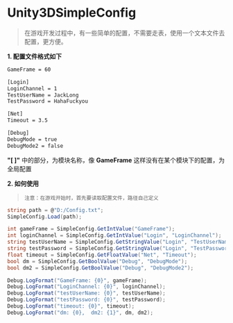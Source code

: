 # Unity3DSimpleConfig
> 在游戏开发过程中，有一些简单的配置，不需要走表，使用一个文本文件去配置，更方便。

**1. 配置文件格式如下**

```txt
GameFrame = 60

[Login]
LoginChannel = 1
TestUserName = JackLong
TestPassword = HahaFuckyou

[Net]
Timeout = 3.5

[Debug]
DebugMode = true
DebugMode2 = false
```

**"[ ]"** 中的部分，为模块名称，像 **GameFrame** 这样没有在某个模块下的配置，为全局配置



**2. 如何使用**

> `注意：在游戏开始时，首先要读取配置文件，路径自己定义`

```csharp
string path = @"D:/Config.txt";
SimpleConfig.Load(path);

int gameFrame = SimpleConfig.GetIntValue("GameFrame");
int loginChannel = SimpleConfig.GetIntValue("Login", "LoginChannel");
string testUserName = SimpleConfig.GetStringValue("Login", "TestUserName");
string testPassword = SimpleConfig.GetStringValue("Login", "TestPassword");
float timeout = SimpleConfig.GetFloatValue("Net", "Timeout");
bool dm = SimpleConfig.GetBoolValue("Debug", "DebugMode");
bool dm2 = SimpleConfig.GetBoolValue("Debug", "DebugMode2");

Debug.LogFormat("GameFrame: {0}", gameFrame);
Debug.LogFormat("LoginChannel: {0}", loginChannel);
Debug.LogFormat("testUserName: {0}", testUserName);
Debug.LogFormat("testPassword: {0}", testPassword);
Debug.LogFormat("timeout: {0}", timeout);
Debug.LogFormat("dm: {0},  dm2: {1}", dm, dm2);
```

